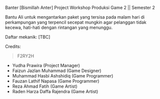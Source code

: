 Banter [Bismillah Anter]
Project Workshop Produksi Game 2 || Semester 2

Bantu Ali untuk mengantarkan paket yang tersisa pada malam hari di perkampungan yang terpencil secepat mungkin agar pelanggan tidak kecewa, hati-hati dengan rintangan yang menunggu.

Daftar mekanik: [TBC]

Credits:
> F2RY2H
  * Yudha Prawira (Project Manager)
  * Faizun Jazlan Muhammad (Game Designer)
  * Muhammad Hasbi Ashshidiq (Game Programmer)
  * Fauzan Lathif Napasa (Game Programmer)
  * Reza Ahmad Fatih (Game Artist)
  * Raden Harza Daffa Rajendra (Game Artist)
